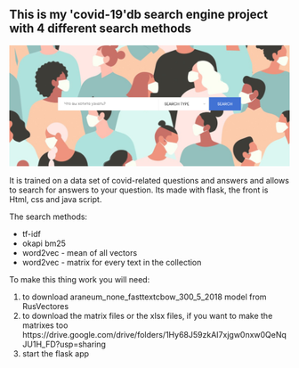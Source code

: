 ## This is my 'covid-19'db search engine project with 4 different search methods

![alt text](https://github.com/victoriassazonova/projects_2022/blob/main/search%20engine%20project/%D0%A1%D0%BD%D0%B8%D0%BC%D0%BE%D0%BA%20%D1%8D%D0%BA%D1%80%D0%B0%D0%BD%D0%B0%202022-03-19%20%D0%B2%2012.58.34.png)

It is trained on a data set of covid-related questions and answers and allows to search for answers to your question.
Its made with flask, the front is Html, css and java script.

The search methods:
* tf-idf
* okapi bm25
* word2vec - mean of all vectors
* word2vec - matrix for every text in the collection

To make this thing work you will need:
<ol>
<li>to download araneum_none_fasttextcbow_300_5_2018 model from RusVectores</li>
<li>to download the matrix files or the xlsx files, if you want to make the matrixes too https://drive.google.com/drive/folders/1Hy68J59zkAI7xjgw0nxw0QeNqJU1H_FD?usp=sharing</li>
<li>start the flask app</li>
</ol>
